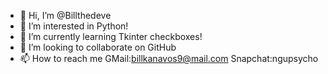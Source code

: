 - 👋 Hi, I’m @Billthedeve
- 👀 I’m interested in Python!
- 🌱 I’m currently learning Tkinter checkboxes!
- 💞️ I’m looking to collaborate on GitHub
- 📫 How to reach me
  GMail:billkanavos9@mail.com
  Snapchat:ngupsycho
  
